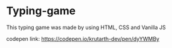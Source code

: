 # Typing-game

This typing game was made by using HTML, CSS and Vanilla JS

codepen link: https://codepen.io/krutarth-dev/pen/dyYWMBy
